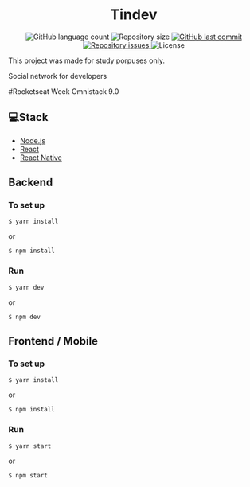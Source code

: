 <h1 align="center">
  Tindev
</h1>

<p align="center">
  <img alt="GitHub language count" src="https://img.shields.io/github/languages/count/RAJ66/tindev">

  <img alt="Repository size" src="https://img.shields.io/github/repo-size/RAJ66/tindev">
  
  <a href="https://github.com/RRAJ66/aircnc/commits/master">
    <img alt="GitHub last commit" src="https://img.shields.io/github/last-commit/RAJ66/tindev">
  </a>

  <a href="https://github.com/RAJ66/tindev/issues">
    <img alt="Repository issues" src="https://img.shields.io/github/issues/RAJ66/tindev">
  </a>

  <img alt="License" src="https://img.shields.io/badge/license-MIT-brightgreen">
</p>

<p>This project was made for study porpuses only.</p>
<p>Social network for developers</p>
<p>#Rocketseat Week Omnistack 9.0</p>

## 💻Stack

- [Node.js](https://nodejs.org/en/)
- [React](https://reactjs.org)
- [React Native](https://facebook.github.io/react-native/)

## Backend
### To set up

```
$ yarn install
```

or

```
$ npm install
```

### Run

```
$ yarn dev
```

or

```
$ npm dev
```

## Frontend / Mobile

### To set up

```
$ yarn install
```

or

```
$ npm install
```

### Run

```
$ yarn start
```

or

```
$ npm start
```
